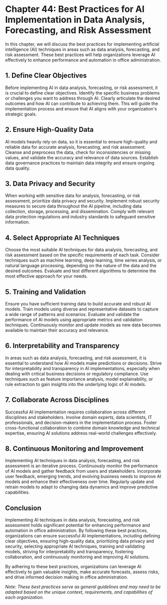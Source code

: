 Chapter 44: Best Practices for AI Implementation in Data Analysis, Forecasting, and Risk Assessment
===================================================================================================

In this chapter, we will discuss the best practices for implementing artificial intelligence (AI) techniques in areas such as data analysis, forecasting, and risk assessment. These best practices will help organizations leverage AI effectively to enhance performance and automation in office administration.

**1. Define Clear Objectives**
------------------------------

Before implementing AI in data analysis, forecasting, or risk assessment, it is crucial to define clear objectives. Identify the specific business problems or challenges you want to address through AI. Clearly articulate the desired outcomes and how AI can contribute to achieving them. This will guide the implementation process and ensure that AI aligns with your organization's strategic goals.

**2. Ensure High-Quality Data**
-------------------------------

AI models heavily rely on data, so it is essential to ensure high-quality and reliable data for accurate analysis, forecasting, and risk assessment. Cleanse and preprocess the data, check for inconsistencies or missing values, and validate the accuracy and relevance of data sources. Establish data governance practices to maintain data integrity and ensure ongoing data quality.

**3. Data Privacy and Security**
--------------------------------

When working with sensitive data for analysis, forecasting, or risk assessment, prioritize data privacy and security. Implement robust security measures to secure data throughout the AI pipeline, including data collection, storage, processing, and dissemination. Comply with relevant data protection regulations and industry standards to safeguard sensitive information.

**4. Select Appropriate AI Techniques**
---------------------------------------

Choose the most suitable AI techniques for data analysis, forecasting, and risk assessment based on the specific requirements of each task. Consider techniques such as machine learning, deep learning, time series analysis, or natural language processing, depending on the nature of the data and the desired outcomes. Evaluate and test different algorithms to determine the most effective approach for your needs.

**5. Training and Validation**
------------------------------

Ensure you have sufficient training data to build accurate and robust AI models. Train models using diverse and representative datasets to capture a wide range of patterns and scenarios. Evaluate and validate the performance of AI models using appropriate metrics and validation techniques. Continuously monitor and update models as new data becomes available to maintain their accuracy and relevance.

**6. Interpretability and Transparency**
----------------------------------------

In areas such as data analysis, forecasting, and risk assessment, it is essential to understand how AI models make predictions or decisions. Strive for interpretability and transparency in AI implementations, especially when dealing with critical business decisions or regulatory compliance. Use techniques such as feature importance analysis, model explainability, or rule extraction to gain insights into the underlying logic of AI models.

**7. Collaborate Across Disciplines**
-------------------------------------

Successful AI implementation requires collaboration across different disciplines and stakeholders. Involve domain experts, data scientists, IT professionals, and decision-makers in the implementation process. Foster cross-functional collaboration to combine domain knowledge and technical expertise, ensuring AI solutions address real-world challenges effectively.

**8. Continuous Monitoring and Improvement**
--------------------------------------------

Implementing AI techniques in data analysis, forecasting, and risk assessment is an iterative process. Continuously monitor the performance of AI models and gather feedback from users and stakeholders. Incorporate user feedback, emerging trends, and evolving business needs to improve AI models and enhance their effectiveness over time. Regularly update and retrain models to adapt to changing data dynamics and improve predictive capabilities.

**Conclusion**
--------------

Implementing AI techniques in data analysis, forecasting, and risk assessment holds significant potential for enhancing performance and automation in office administration. By following these best practices, organizations can ensure successful AI implementations, including defining clear objectives, ensuring high-quality data, prioritizing data privacy and security, selecting appropriate AI techniques, training and validating models, striving for interpretability and transparency, fostering collaboration, and continuously monitoring and improving AI solutions.

By adhering to these best practices, organizations can leverage AI effectively to gain valuable insights, make accurate forecasts, assess risks, and drive informed decision making in office administration.

*Note: These best practices serve as general guidelines and may need to be adapted based on the unique context, requirements, and capabilities of each organization.*
